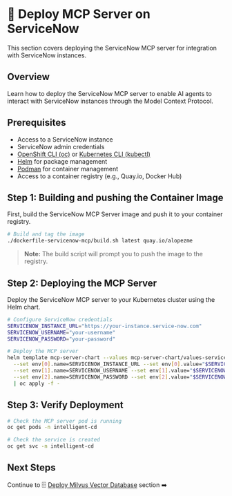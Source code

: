 # 🔧 Deploy MCP Server on ServiceNow

This section covers deploying the ServiceNow MCP server for integration with ServiceNow instances.

## Overview

Learn how to deploy the ServiceNow MCP server to enable AI agents to interact with ServiceNow instances through the Model Context Protocol.

## Prerequisites

- Access to a ServiceNow instance
- ServiceNow admin credentials
- [OpenShift CLI (oc)](https://docs.openshift.com/container-platform/latest/cli_reference/openshift_cli/getting-started-cli.html) or [Kubernetes CLI (kubectl)](https://kubernetes.io/docs/tasks/tools/)
- [Helm](https://helm.sh/docs/intro/install/) for package management
- [Podman](https://podman.io/getting-started/installation) for container management
- Access to a container registry (e.g., Quay.io, Docker Hub)

## Step 1: Building and pushing the Container Image

First, build the ServiceNow MCP Server image and push it to your container registry.

```bash
# Build and tag the image
./dockerfile-servicenow-mcp/build.sh latest quay.io/alopezme
```

> **Note:** The build script will prompt you to push the image to the registry.

## Step 2: Deploying the MCP Server

Deploy the ServiceNow MCP server to your Kubernetes cluster using the Helm chart.

```bash
# Configure ServiceNow credentials
SERVICENOW_INSTANCE_URL="https://your-instance.service-now.com"
SERVICENOW_USERNAME="your-username"
SERVICENOW_PASSWORD="your-password"

# Deploy the MCP server
helm template mcp-server-chart --values mcp-server-chart/values-servicenow.yaml \
  --set env[0].name=SERVICENOW_INSTANCE_URL --set env[0].value="$SERVICENOW_INSTANCE_URL" \
  --set env[1].name=SERVICENOW_USERNAME --set env[1].value="$SERVICENOW_USERNAME" \
  --set env[2].name=SERVICENOW_PASSWORD --set env[2].value="$SERVICENOW_PASSWORD" \
  | oc apply -f -
```

## Step 3: Verify Deployment

```bash
# Check the MCP server pod is running
oc get pods -n intelligent-cd

# Check the service is created
oc get svc -n intelligent-cd
```

## Next Steps

Continue to 🗄️ [Deploy Milvus Vector Database](05-deploy-milvus.md) section ➡️
